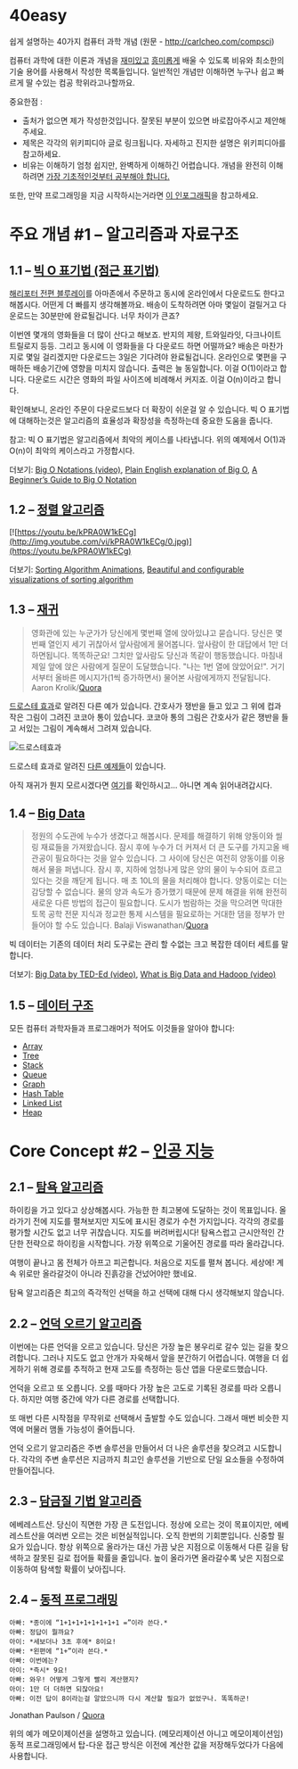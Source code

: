 # 40easy

쉽게 설명하는 40가지 컴퓨터 과학 개념 (원문 - http://carlcheo.com/compsci)

컴퓨터 과학에 대한 이론과 개념을 [재미있고](https://www.youtube.com/watch?v=P2SsIYEbCio) [흥미롭게](https://www.youtube.com/watch?v=lhlBWlhS7Vg) 배울 수 있도록 비유와 최소한의 기술 용어를 사용해서 작성한 목록들입니다. 
일반적인 개념만 이해하면 누구나 쉽고 빠르게 딸 수있는 컴공 학위라고나할까요.

중요한점 :
- 출처가 없으면 제가 작성한것입니다. 잘못된 부분이 있으면 바로잡아주시고 제안해주세요.
- 제목은 각각의 위키피디아 글로 링크됩니다. 자세하고 진지한 설명은 위키피디아를 참고하세요.
- 비유는 이해하기 엄청 쉽지만, 완벽하게 이해하긴 어렵습니다. 개념을 완전히 이해하려면 [가장 기초적인것부터 공부해야 합니다.](https://www.youtube.com/watch?v=L-s_3b5fRd8&t=22m38s)

또한, 만약 프로그래밍을 지금 시작하시는거라면 [이 인포그래픽](http://carlcheo.com/startcoding)을 참고하세요.


# 주요 개념 #1 – 알고리즘과 자료구조

## 1.1 – [빅 O 표기법 (점근 표기법)](http://en.wikipedia.org/wiki/Big_O_notation)

[해리포터 전편 블루레이](http://amzn.to/1F2nDhh)를 아마존에서 주문하고 동시에 온라인에서 다운로드도 한다고 해봅시다.
어떤게 더 빠를지 생각해볼까요. 배송이 도착하려면 아마 몇일이 걸릴거고 다운로드는 30분만에 완료될겁니다. 너무 차이가 큰죠?

이번엔 몇개의 영화들을 더 많이 산다고 해보죠. 반지의 제왕, 트와일라잇, 다크나이트 트릴로지 등등.
그리고 동시에 이 영화들을 다 다운로드 하면 어떨까요? 배송은 마찬가지로 몇일 걸리겠지만 다운로드는 3일은 기다려야 완료될겁니다.
온라인으로 몇편을 구매하든 배송기간에 영향을 미치지 않습니다. 출력은 늘 동일합니다. 이걸 O(1)이라고 합니다.
다운로드 시간은 영화의 파일 사이즈에 비례해서 커지죠. 이걸 O(n)이라고 합니다.

확인해보니, 온라인 주문이 다운로드보다 더 확장이 쉬운걸 알 수 있습니다.
빅 O 표기법에 대해하는것은 알고리즘의 효율성과 확장성을 측정하는데 중요한 도움을 줍니다.

참고: 빅 O 표기법은 알고리즘에서 최악의 케이스를 나타냅니다. 위의 예제에서 O(1)과 O(n)이 최악의 케이스라고 가정합시다.

더보기: [Big O Notations (video)](https://www.youtube.com/watch?v=V6mKVRU1evU), [Plain English explanation of Big O](http://stackoverflow.com/questions/487258/plain-english-explanation-of-big-o), [A Beginner’s Guide to Big O Notation](http://rob-bell.net/2009/06/a-beginners-guide-to-big-o-notation/)

## 1.2 – [정렬 알고리즘](http://en.wikipedia.org/wiki/Sorting_algorithm)
[![https://youtu.be/kPRA0W1kECg](http://img.youtube.com/vi/kPRA0W1kECg/0.jpg)](https://youtu.be/kPRA0W1kECg)

더보기: [Sorting Algorithm Animations](http://www.sorting-algorithms.com/), [Beautiful and configurable visualizations of sorting algorithm](http://sorting.at/) 

## 1.3 – [재귀](http://en.wikipedia.org/wiki/Recursion_%28computer_science%29)

>영화관에 있는 누군가가 당신에게 몇번째 열에 앉아있냐고 묻습니다. 당신은 몇번째 열인지 세기 귀찮아서 앞사람에게 물어봅니다. 앞사람이 한 대답에서 1만 더하면됩니다. 똑똑하군요! 그치만 앞사람도 당신과 똑같이 행동했습니다. 마침내 제일 앞에 앉은 사람에게 질문이 도달했습니다. "나는 1번 열에 앉았어요!". 거기서부터 올바른 메시지가(1씩 증가하면서) 물어본 사람에게까지 전달됩니다.
Aaron Krolik/[Quora](http://go.skimresources.com/?id=80757X1532039&xs=1&isjs=1&url=http%3A%2F%2Fwww.quora.com%2FHow-should-I-explain-recursion-to-a-4-year-old%2Fanswer%2FAaron-Krolik&xguid=62f2a82b862028b7bb904f718462b28f&xuuid=4ac041a637bc9d05bb56b8d0a0d91658&xsessid=&xcreo=0&xed=0&sref=http%3A%2F%2Fcarlcheo.com%2Fcompsci&xtz=-540&jv=13.20.0-stackpath&bv=2.5.1)

[드로스테 효과](https://en.wikipedia.org/wiki/Droste_effect)로 알려진 다른 예가 있습니다.
간호사가 쟁반을 들고 있고 그 위에 컵과 작은 그림이 그려진 코코아 통이 있습니다. 코코아 통의 그림은 간호사가 같은 쟁반을 들고 서있는 그림이 계속해서 그려져 있습니다.

![드로스테효과](http://carlcheo.com/wp-content/uploads/2015/04/Droste.jpg)

드로스테 효과로 알려진 [다른 예제들](http://www.webdesignerdepot.com/2009/09/50-stunning-examples-of-the-droste-effect/)이 있습니다.

아직 재귀가 뭔지 모르시겠다면 [여기](https://github.com/serendip811/40easy#13--재귀)를 확인하시고... 아니면 계속 읽어내려갑시다.

## 1.4 – [Big Data](https://en.wikipedia.org/wiki/Big_data)

>정원의 수도관에 누수가 생겼다고 해봅시다. 문제를 해결하기 위해 양동이와 씰링 재료들을 가져왔습니다. 잠시 후에 누수가 더 커져서 더 큰 도구를 가지고올 배관공이 필요하다는 것을 알수 있습니다. 그 사이에 당신은 여전히 양동이를 이용해서 물을 퍼냅니다. 잠시 후, 지하에 엄청나게 많은 양의 물이 누수되어 흐르고 있다는 것을 깨닫게 됩니다. 매 초 10L의 물을 처리해야 합니다. 양동이로는 더는 감당할 수 없습니다. 물의 양과 속도가 증가했기 때문에 문제 해결을 위해 완전히 새로운 다른 방법의 접근이 필요합니다. 도시가 범람하는 것을 막으려면 막대한 토목 공학 전문 지식과 정교한 통제 시스템을 필요로하는 거대한 댐을 정부가 만들어야 할 수도 있습니다.
Balaji Viswanathan/[Quora](http://go.skimresources.com/?id=80757X1532039&xs=1&isjs=1&url=http%3A%2F%2Fwww.quora.com%2FWhat-is-Big-Data-16%2Fanswer%2FBalaji-Viswanathan-2&xguid=62f2a82b862028b7bb904f718462b28f&xuuid=41a28108e3b9bc3087637bbd35c0ce1c&xsessid=&xcreo=0&xed=0&sref=http%3A%2F%2Fcarlcheo.com%2Fcompsci&xtz=-540&jv=13.20.0-stackpath&bv=2.5.1)

빅 데이터는 기존의 데이터 처리 도구로는 관리 할 수없는 크고 복잡한 데이터 세트를 말합니다.

더보기: [Big Data by TED-Ed (video)](https://www.youtube.com/watch?v=j-0cUmUyb-Y), [What is Big Data and Hadoop (video)](https://www.youtube.com/watch?v=FHVuRxJpiwI)

## 1.5 – [데이터 구조](https://en.wikipedia.org/wiki/Data_structure)

모든 컴퓨터 과학자들과 프로그래머가 적어도 이것들을 알아야 합니다:

- [Array](http://en.wikipedia.org/wiki/Array_data_structure)
- [Tree](http://en.wikipedia.org/wiki/Tree_%28data_structure%29)
- [Stack](http://en.wikipedia.org/wiki/Stack_%28abstract_data_type%29)
- [Queue](http://en.wikipedia.org/wiki/Queue_%28abstract_data_type%29)
- [Graph](http://en.wikipedia.org/wiki/Graph_%28abstract_data_type%29)
- [Hash Table](http://en.wikipedia.org/wiki/Hash_table)
- [Linked List](http://en.wikipedia.org/wiki/Linked_list)
- [Heap](http://en.wikipedia.org/wiki/Heap_%28data_structure%29)

# Core Concept #2 – [인공 지능](http://en.wikipedia.org/wiki/Artificial_intelligence)

## 2.1 – [탐욕 알고리즘](https://en.wikipedia.org/wiki/Greedy_algorithm)

하이킹을 가고 있다고 상상해봅시다. 가능한 한 최고봉에 도달하는 것이 목표입니다. 올라가기 전에 지도를 펼쳐보지만 지도에 표시된 경로가 수천 가지입니다. 각각의 경로를 평가할 시간도 없고 너무 귀찮습니다. 지도를 버려버립시다! 탐욕스럽고 근시안적인 간단한 전략으로 하이킹을 시작합니다. 가장 위쪽으로 기울어진 경로를 따라 올라갑니다.

여행이 끝나고 몸 전체가 아프고 피곤합니다. 처음으로 지도를 펼쳐 봅니다. 세상에! 계속 위로만 올라갈것이 아니라 진흙강을 건넜어야만 했네요.

탐욕 알고리즘은 최고의 즉각적인 선택을 하고 선택에 대해 다시 생각해보지 않습니다.


## 2.2 – [언덕 오르기 알고리즘](https://en.wikipedia.org/wiki/Hill_climbing)

이번에는 다른 언덕을 오르고 있습니다. 당신은 가장 높은 봉우리로 갈수 있는 길을 찾으려합니다. 그러나 지도도 없고 안개가 자욱해서 앞을 분간하기 어렵습니다. 여행을 더 쉽게하기 위해 경로를 추적하고 현재 고도를 측정하는 등산 앱을 다운로드했습니다.

언덕을 오르고 또 오릅니다. 오를 때마다 가장 높은 고도로 기록된 경로를 따라 오릅니다. 하지만 여행 중간에 약가 다른 경로를 선택합니다.

또 매번 다른 시작점을 무작위로 선택해서 출발할 수도 있습니다. 그래서 매번 비슷한 지역에 머물러 맴돌 가능성이 줄어듭니다.

언덕 오르기 알고리즘은 주변 솔루션을 만들어서 더 나은 솔루션을 찾으려고 시도합니다. 각각의 주변 솔루션은 지금까지 최고인 솔루션을 기반으로 단일 요소들을 수정하여 만들어집니다.

## 2.3 – [담금질 기법 알고리즘](https://en.wikipedia.org/wiki/Simulated_annealing)

에베레스트산. 당신이 직면한 가장 큰 도전입니다. 정상에 오르는 것이 목표이지만, 에베레스트산을 여러번 오르는 것은 비현실적입니다. 오직 한번의 기회뿐입니다. 신중할 필요가 있습니다. 항상 위쪽으로 올라가는 대신 가끔 낮은 지점으로 이동해서 다른 길을 탐색하고 잘못된 길로 접어들 확률을 줄입니다. 높이 올라가면 올라갈수록 낮은 지점으로 이동하여 탐색할 확률이 낮아집니다.

## 2.4 – [동적 프로그래밍](http://en.wikipedia.org/wiki/Dynamic_programming)
```
아빠: *종이에 “1+1+1+1+1+1+1+1 =”이라 쓴다.*
아빠: 정답이 뭘까요?
아이: *세보더나 3초 후에* 8이요!
아빠: *왼편에 “1+”이라 쓴다.*
아빠: 이번에는?
아이: *즉시* 9요!
아빠: 와우! 어떻게 그렇게 빨리 계산했지?
아이: 1만 더 더하면 되잖아요!
아빠: 이전 답이 8이라는걸 알았으니까 다시 계산할 필요가 없었구나. 똑똑하군!
```
Jonathan Paulson / [Quora](http://go.skimresources.com/?id=80757X1532039&xs=1&isjs=1&url=http%3A%2F%2Fwww.quora.com%2FHow-should-I-explain-dynamic-programming-to-a-4-year-old%2Fanswer%2FJonathan-Paulson&xguid=62f2a82b862028b7bb904f718462b28f&xuuid=dc8b6fa4a3da275e357375821cb77f27&xsessid=&xcreo=0&xed=0&sref=http%3A%2F%2Fcarlcheo.com%2Fcompsci&xtz=-540&jv=13.20.0-stackpath&bv=2.5.1)

위의 예가 메모이제이션을 설명하고 있습니다. (메모리제이션 아니고 메모이제이션임) 동적 프로그래밍에서 탑-다운 접근 방식은 이전에 계산한 값을 저장해두었다가 다음에 사용합니다.
